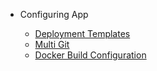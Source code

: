 * Configuring App

  * [Deployment Templates](deployment-template.md)
  * [Multi Git](multigit.md)
  * [Docker Build Configuration](docker-config.md)
 
